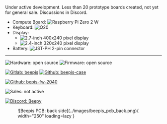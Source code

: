 <div class="grid" markdown>

<div markdown>

Under active development. Less than 20 prototype boards created, not yet for general sale. Discussions in Discord.

- Compute Board: ![Raspberry Pi Zero 2 W](https://img.shields.io/badge/Raspberry_Pi-Zero_2_W-555555?logo=raspberrypi&logoColor=FFFFFF&labelColor=A22846)
- Keyboard:
![Q20](https://img.shields.io/badge/Q20-null?logo=blackberry&logoColor=FFFFFF&color=000000)
- Display:
    - ![2.7-inch 400x240 pixel display](https://img.shields.io/badge/Sharp-monochrome_2.7--inch_400x240_pixel-1565C0)
    - ![2.4-inch 320x240 pixel display](https://img.shields.io/badge/ILI-colour_2.4--inch_320x240_pixel,_touch_optional-1565C0)
- Battery: ![JST-PH 2-pin connector](https://img.shields.io/badge/JST--PH_2--pin-battery_not_included-E65100?labelColor=555555)

---

![Hardware: open source](https://img.shields.io/badge/hardware-open_source-43A047)
![Firmware: open source](https://img.shields.io/badge/firmware-open_source-43A047)

[![Gitlab: beepis](https://img.shields.io/badge/repo-beepis-555555?logo=gitlab&logoColor=FFFFFF&labelColor=FC6D26)](https://gitlab.com/linalinn/bepis)
[![Github: beepis-case](https://img.shields.io/badge/repo-beepis--case-555555?logo=github&logoColor=FFFFFF&labelColor=181717)](https://github.com/HackModsOrg/beepis-case)

[![Github: bepis-fw-2040](https://img.shields.io/badge/repo-beepis--fw--2040-555555?logo=github&logoColor=FFFFFF&labelColor=181717)](https://github.com/HackModsOrg/bepis-fw-2040)

![Sales: not active](https://img.shields.io/badge/sales-not_active-607D8B)

[![Discord: Beepy](https://img.shields.io/badge/Discord-Beepy-null?logo=discord&logoColor=FFFFFF&labelColor=5865F2&color=555555)](https://discord.gg/QERrSferdF)


</div>

<figure markdown="span">
  ![Beepis PCB: back side](../images/beepis_pcb_back.png){ width="250" loading=lazy }
</figure>

</div>
